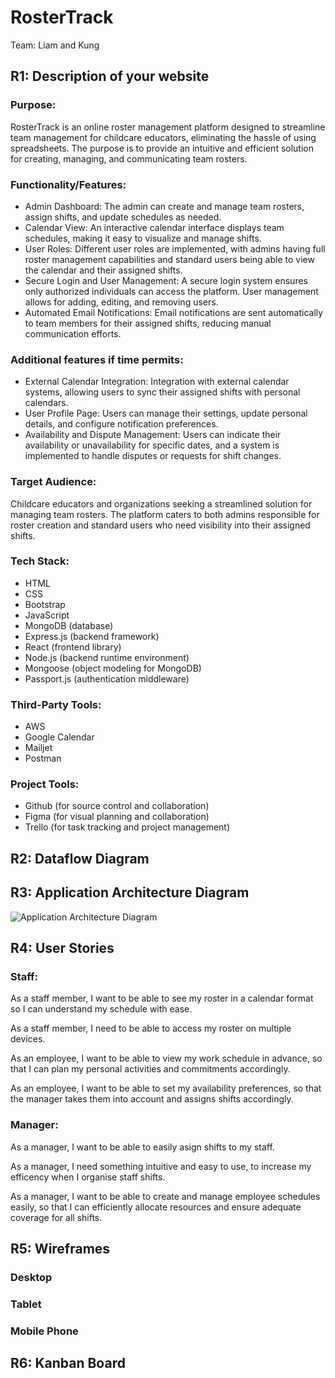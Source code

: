 # RosterTrack

Team: Liam and Kung

## R1: Description of your website

### Purpose:

RosterTrack is an online roster management platform designed to streamline team management for childcare educators, eliminating the hassle of using spreadsheets. The purpose is to provide an intuitive and efficient solution for creating, managing, and communicating team rosters.

### Functionality/Features:

- Admin Dashboard: The admin can create and manage team rosters, assign shifts, and update schedules as needed.
- Calendar View: An interactive calendar interface displays team schedules, making it easy to visualize and manage shifts.
- User Roles: Different user roles are implemented, with admins having full roster management capabilities and standard users being able to view the calendar and their assigned shifts.
- Secure Login and User Management: A secure login system ensures only authorized individuals can access the platform. User management allows for adding, editing, and removing users.
- Automated Email Notifications: Email notifications are sent automatically to team members for their assigned shifts, reducing manual communication efforts.

### Additional features if time permits:

- External Calendar Integration: Integration with external calendar systems, allowing users to sync their assigned shifts with personal calendars.
- User Profile Page: Users can manage their settings, update personal details, and configure notification preferences.
- Availability and Dispute Management: Users can indicate their availability or unavailability for specific dates, and a system is implemented to handle disputes or requests for shift changes.

### Target Audience:

Childcare educators and organizations seeking a streamlined solution for managing team rosters. The platform caters to both admins responsible for roster creation and standard users who need visibility into their assigned shifts.

### Tech Stack:

- HTML
- CSS
- Bootstrap
- JavaScript
- MongoDB (database)
- Express.js (backend framework)
- React (frontend library)
- Node.js (backend runtime environment)
- Mongoose (object modeling for MongoDB)
- Passport.js (authentication middleware)

### Third-Party Tools:
- AWS
- Google Calendar
- Mailjet
- Postman

### Project Tools:

- Github (for source control and collaboration)
- Figma (for visual planning and collaboration)
- Trello (for task tracking and project management)

## R2: Dataflow Diagram

## R3: Application Architecture Diagram

![Application Architecture Diagram](docs/Diagrams/Application_Architecture_Diagram.png)



## R4: User Stories

### Staff:

As a staff member, I want to be able to see my roster in a calendar format so I can understand my schedule with ease.

As a staff member, I need to be able to access my roster on multiple devices.

As an employee, I want to be able to view my work schedule in advance, so that I can plan my personal activities and commitments accordingly.

As an employee, I want to be able to set my availability preferences, so that the manager takes them into account and assigns shifts accordingly.


### Manager:

As a manager, I want to be able to easily asign shifts to my staff.

As a manager, I need something intuitive and easy to use, to increase my efficency when I organise staff shifts.

As a manager, I want to be able to create and manage employee schedules easily, so that I can efficiently allocate resources and ensure adequate coverage for all shifts.



## R5: Wireframes

### Desktop

### Tablet

### Mobile Phone

## R6: Kanban Board

